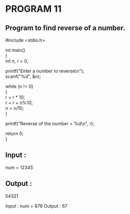 ﻿


# PROGRAM 11
## Program to find reverse of a number.
#include <stdio.h>

int  main()  
{  
int  n,  r  =  0;

printf("Enter a number to reverse\n");  
scanf("%d",  &n);

while  (n  !=  0)  
{  
r  =  r  *  10;  
r  =  r  +  n%10;  
n  =  n/10;  
}

printf("Reverse of the number = %d\n",  r);

return  0;  
}

## Input :
 num = 12345
## Output :
 54321

Input : num = 876
Output : 67
